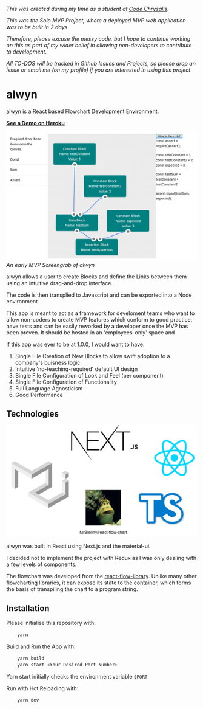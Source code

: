 _This was created during my time as a student at [Code Chrysalis](https://www.codechrysalis.io/)._

_This was the Solo MVP Project, where a deployed MVP web application was to be built in 2 days_

_Therefore, please excuse the messy code, but I hope to continue working on this as part of my wider belief in allowing non-developers to contribute to development._

_All TO-DOS will be tracked in Github Issues and Projects, so please drop an issue or email me (on my profile) if you are interested in using this project_

# alwyn

alwyn is a React based Flowchart Development Environment.

**[See a Demo on Heroku](https://alwyn.herokuapp.com)**

![alt text](./misc/alwyn-early-mvp-screenshot.png 'An early MVP Screengrab of alwyn')
_An early MVP Screengrab of alwyn_

alwyn allows a user to create Blocks and define the Links between them using an intuitive drag-and-drop interface.

The code is then transplied to Javascript and can be exported into a Node environment.

This app is meant to act as a framework for develoment teams who want to allow non-coders to create MVP features which conform to good practice, have tests and can be easily reworked by a developer once the MVP has been proven. It should be hosted in an 'employees-only' space and

If this app was ever to be at 1.0.0, I would want to have:

1. Single File Creation of New Blocks to allow swift adoption to a company's buisness logic.
2. Intuitive 'no-teaching-required' default UI design
3. Single File Configuration of Look and Feel (per component)
4. Single File Configuration of Functionality
5. Full Language Agnosticism
6. Good Performance

## Technologies

![alt text](./misc/tech.png 'Technologies Used')

alwyn was built in React using Next.js and the material-ui.

I decided not to implement the project with Redux as I was only dealing with a few levels of components.

The flowchart was developed from the [react-flow-library](https://github.com/MrBlenny/react-flow-chart). Unlike many other flowcharting libraries, it can expose its state to the container, which forms the basis of transpiling the chart to a program string.

## Installation

Please initialise this repository with:

```bash
    yarn
```

Build and Run the App with:

```bash
    yarn build
    yarn start <Your Desired Port Number>
```

Yarn start initially checks the environment variable `$PORT`

Run with Hot Reloading with:

```bash
    yarn dev
```
